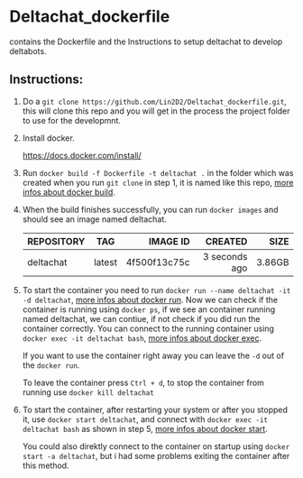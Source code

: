 # Deltachat_dockerfile
contains the Dockerfile and the Instructions to setup deltachat to develop deltabots.

## Instructions:

1. Do a `git clone https://github.com/Lin2D2/Deltachat_dockerfile.git`, this will clone this repo and you will get in the process the project folder to use for the developmnt.

2. Install docker.

   https://docs.docker.com/install/

3. Run `docker build -f Dockerfile -t deltachat .` in the folder which was created when you run `git clone` in step 1, it is named like this repo, [more infos about docker build](https://docs.docker.com/engine/reference/commandline/image_build/).

4. When the build finishes successfully, you can run `docker images` and should see an image named deltachat.

   | REPOSITORY      | TAG          | IMAGE ID        | CREATED         | SIZE   |
   | --------------- |:------------:| ---------------:| ---------------:| ------:|
   | deltachat       | latest       | 4f500f13c75c    | 3 seconds ago   | 3.86GB |


5. To start the container you need to run `docker run --name deltachat -it -d deltachat`, [more infos about docker run](https://docs.docker.com/engine/reference/commandline/run/).
   Now we can check if the container is running using `docker ps`, if we see an container running named deltachat, we can contiue, if not check if you did run the container correctly.
   You can connect to the running container using `docker exec -it deltachat bash`, [more infos about docker exec](https://docs.docker.com/engine/reference/commandline/exec/).
   
   If you want to use the container right away you can leave the `-d` out of the `docker run`.

   To leave the container press `Ctrl + d`, to stop the container from running use `docker kill deltachat`

6. To start the container, after restarting your system or after you stopped it, use `docker start deltachat`, and connect with `docker exec -it deltachat bash` as shown in step 5, [more infos about docker start](https://docs.docker.com/engine/reference/commandline/start/).

   You could also direktly connect to the container on startup using `docker start -a deltachat`, but i had some problems exiting the container after this method.
